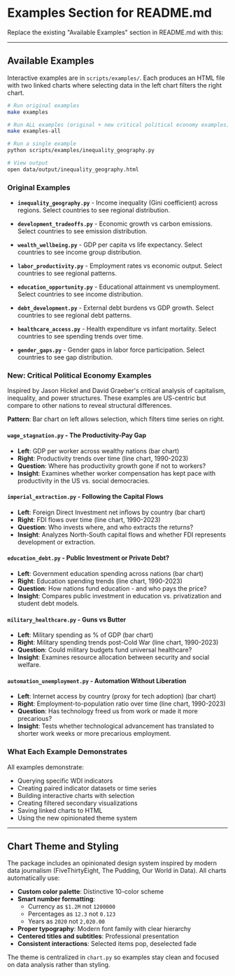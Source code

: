 # Examples Section for README.md

Replace the existing "Available Examples" section in README.md with this:

---

## Available Examples

Interactive examples are in `scripts/examples/`. Each produces an HTML file with two linked charts where selecting data in the left chart filters the right chart.

```bash
# Run original examples
make examples

# Run ALL examples (original + new critical political economy examples)
make examples-all

# Run a single example
python scripts/examples/inequality_geography.py

# View output
open data/output/inequality_geography.html
```

### Original Examples

- **`inequality_geography.py`** - Income inequality (Gini coefficient) across regions. Select countries to see regional distribution.

- **`development_tradeoffs.py`** - Economic growth vs carbon emissions. Select countries to see emission distribution.

- **`wealth_wellbeing.py`** - GDP per capita vs life expectancy. Select countries to see income group distribution.

- **`labor_productivity.py`** - Employment rates vs economic output. Select countries to see regional patterns.

- **`education_opportunity.py`** - Educational attainment vs unemployment. Select countries to see income distribution.

- **`debt_development.py`** - External debt burdens vs GDP growth. Select countries to see regional debt patterns.

- **`healthcare_access.py`** - Health expenditure vs infant mortality. Select countries to see spending trends over time.

- **`gender_gaps.py`** - Gender gaps in labor force participation. Select countries to see gap distribution.

### New: Critical Political Economy Examples

Inspired by Jason Hickel and David Graeber's critical analysis of capitalism, inequality, and power structures. These examples are US-centric but compare to other nations to reveal structural differences.

**Pattern**: Bar chart on left allows selection, which filters time series on right.

#### `wage_stagnation.py` - The Productivity-Pay Gap
- **Left**: GDP per worker across wealthy nations (bar chart)
- **Right**: Productivity trends over time (line chart, 1990-2023)
- **Question**: Where has productivity growth gone if not to workers?
- **Insight**: Examines whether worker compensation has kept pace with productivity in the US vs. social democracies.

#### `imperial_extraction.py` - Following the Capital Flows
- **Left**: Foreign Direct Investment net inflows by country (bar chart)
- **Right**: FDI flows over time (line chart, 1990-2023)
- **Question**: Who invests where, and who extracts the returns?
- **Insight**: Analyzes North-South capital flows and whether FDI represents development or extraction.

#### `education_debt.py` - Public Investment or Private Debt?
- **Left**: Government education spending across nations (bar chart)
- **Right**: Education spending trends (line chart, 1990-2023)
- **Question**: How nations fund education - and who pays the price?
- **Insight**: Compares public investment in education vs. privatization and student debt models.

#### `military_healthcare.py` - Guns vs Butter
- **Left**: Military spending as % of GDP (bar chart)
- **Right**: Military spending trends post-Cold War (line chart, 1990-2023)
- **Question**: Could military budgets fund universal healthcare?
- **Insight**: Examines resource allocation between security and social welfare.

#### `automation_unemployment.py` - Automation Without Liberation
- **Left**: Internet access by country (proxy for tech adoption) (bar chart)
- **Right**: Employment-to-population ratio over time (line chart, 1990-2023)
- **Question**: Has technology freed us from work or made it more precarious?
- **Insight**: Tests whether technological advancement has translated to shorter work weeks or more precarious employment.

### What Each Example Demonstrates

All examples demonstrate:
- Querying specific WDI indicators
- Creating paired indicator datasets or time series
- Building interactive charts with selection
- Creating filtered secondary visualizations
- Saving linked charts to HTML
- Using the new opinionated theme system

---

## Chart Theme and Styling

The package includes an opinionated design system inspired by modern data journalism (FiveThirtyEight, The Pudding, Our World in Data). All charts automatically use:

- **Custom color palette**: Distinctive 10-color scheme
- **Smart number formatting**: 
  - Currency as `$1.2M` not `1200000`
  - Percentages as `12.3` not `0.123`
  - Years as `2020` not `2,020.00`
- **Proper typography**: Modern font family with clear hierarchy
- **Centered titles and subtitles**: Professional presentation
- **Consistent interactions**: Selected items pop, deselected fade

The theme is centralized in `chart.py` so examples stay clean and focused on data analysis rather than styling.

